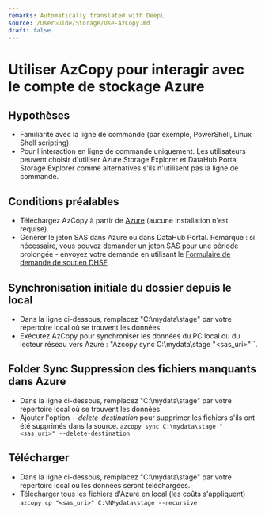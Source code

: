 ```yaml
---
remarks: Automatically translated with DeepL
source: /UserGuide/Storage/Use-AzCopy.md
draft: false
---
```


# Utiliser AzCopy pour interagir avec le compte de stockage Azure

## Hypothèses
- Familiarité avec la ligne de commande (par exemple, PowerShell, Linux Shell scripting).
- Pour l'interaction en ligne de commande uniquement. Les utilisateurs peuvent choisir d'utiliser Azure Storage Explorer et DataHub Portal Storage Explorer comme alternatives s'ils n'utilisent pas la ligne de commande.

## Conditions préalables
- Téléchargez AzCopy à partir de [Azure](https://aka.ms/downloadazcopy-v10-windows) (aucune installation n'est requise).
- Générer le jeton SAS dans Azure ou dans DataHub Portal. Remarque : si nécessaire, vous pouvez demander un jeton SAS pour une période prolongée - envoyez votre demande en utilisant le [Formulaire de demande de soutien DHSF](https://forms.office.com/r/fTB6n7nLCB).

## Synchronisation initiale du dossier depuis le local
- Dans la ligne ci-dessous, remplacez "C:\mydata\stage" par votre répertoire local où se trouvent les données.
- Exécutez AzCopy pour synchroniser les données du PC local ou du lecteur réseau vers Azure : "Azcopy sync C:\mydata\stage "<sas_uri>"``.

## Folder Sync Suppression des fichiers manquants dans Azure
- Dans la ligne ci-dessous, remplacez "C:\mydata\stage" par votre répertoire local où se trouvent les données.
- Ajouter l'option *--delete-destination* pour supprimer les fichiers s'ils ont été supprimés dans la source. ``azcopy sync C:\mydata\stage "<sas_uri>" --delete-destination``

## Télécharger
- Dans la ligne ci-dessous, remplacez "C:\mydata\stage" par votre répertoire local où les données seront téléchargées.
- Télécharger tous les fichiers d'Azure en local (les coûts s'appliquent) ```azcopy cp "<sas_uri>" C:\NMydata\stage --recursive ```
